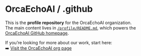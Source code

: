 # OrcaEchoAI / .github

This is the **profile repository** for the OrcaEchoAI organization.  
The main content lives in [`/profile/README.md`](./profile/README.md), which powers the [OrcaEchoAI GitHub homepage](https://github.com/OrcaEchoAI).

If you’re looking for more about our work, start here:  
➡️ [Visit the OrcaEchoAI org page](https://github.com/OrcaEchoAI)

